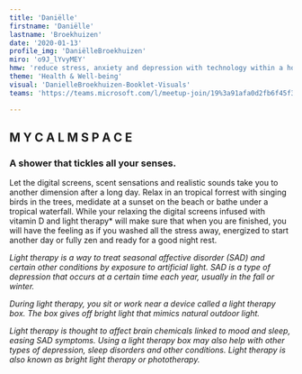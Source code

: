 ```yaml
---
title: 'Daniëlle'
firstname: 'Daniëlle'
lastname: 'Broekhuizen'
date: '2020-01-13'
profile_img: 'DaniëlleBroekhuizen'
miro: 'o9J_lYvyMEY'
hmw: 'reduce stress, anxiety and depression with technology within a home?'
theme: 'Health & Well-being'
visual: 'DanielleBroekhuizen-Booklet-Visuals'
teams: 'https://teams.microsoft.com/l/meetup-join/19%3a91afa0d2fb6f45f3ba7c67028f05eaef%40thread.tacv2/1611096213647?context=%7b%22Tid%22%3a%22ca6fbace-7cba-4d53-8681-a06284f7ff46%22%2c%22Oid%22%3a%22100e5047-8c80-4681-bea6-926cb60256f0%22%7d'

---
```


## M Y    C A L M    S P A C E 

### A shower that tickles all your senses.  

Let the digital screens, scent sensations and realistic sounds take you to another dimension after a long day. Relax in an tropical forrest with singing birds in the trees, medidate at a sunset on the beach or bathe under a tropical waterfall. While your relaxing the digital screens infused with vitamin D and light therapy* will make sure that when you are finished, you will have the feeling as if you washed all the stress away, energized to start another day or fully zen and ready for a good night rest. 

 
*Light therapy is a way to treat seasonal affective disorder (SAD) and certain other conditions by exposure to artificial light. SAD is a type of depression that occurs at a certain time each year, usually in the fall or winter.* 

*During light therapy, you sit or work near a device called a light therapy box. The box gives off bright light that mimics natural outdoor light.* 

*Light therapy is thought to affect brain chemicals linked to mood and sleep, easing SAD symptoms. Using a light therapy box may also help with other types of depression, sleep disorders and other conditions. Light therapy is also known as bright light therapy or phototherapy.* 
